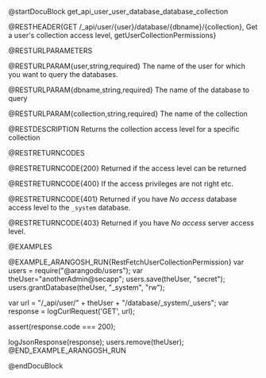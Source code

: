 @startDocuBlock get_api_user_user_database_database_collection

@RESTHEADER{GET /_api/user/{user}/database/{dbname}/{collection}, Get a user's collection access level, getUserCollectionPermissions}

@RESTURLPARAMETERS

@RESTURLPARAM{user,string,required}
The name of the user for which you want to query the databases.

@RESTURLPARAM{dbname,string,required}
The name of the database to query

@RESTURLPARAM{collection,string,required}
The name of the collection

@RESTDESCRIPTION
Returns the collection access level for a specific collection

@RESTRETURNCODES

@RESTRETURNCODE{200}
Returned if the access level can be returned

@RESTRETURNCODE{400}
If the access privileges are not right etc.

@RESTRETURNCODE{401}
Returned if you have *No access* database access level to the `_system`
database.

@RESTRETURNCODE{403}
Returned if you have *No access* server access level.

@EXAMPLES

@EXAMPLE_ARANGOSH_RUN{RestFetchUserCollectionPermission}
var users = require("@arangodb/users");
var theUser="anotherAdmin@secapp";
users.save(theUser, "secret");
users.grantDatabase(theUser, "_system", "rw");

var url = "/_api/user/" + theUser + "/database/_system/_users";
var response = logCurlRequest('GET', url);

assert(response.code === 200);

logJsonResponse(response);
users.remove(theUser);
@END_EXAMPLE_ARANGOSH_RUN

@endDocuBlock
